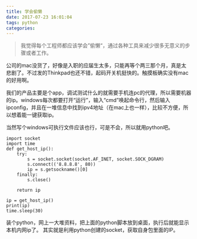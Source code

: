 ```yaml
---
title: 学会偷懒
date: 2017-07-23 16:01:04
tags: python
categories:
---
```


>我觉得每个工程师都应该学会”偷懒“，通过各种工具来减少很多无意义的步骤或者工作。
<!-- more -->

公司的mac没货了，好像是入职的应届生太多，只能再等个两三那个月，真是太悲剧了。不过发的Thinkpad也还不错，起码开关机挺快的。触摸板确实没有mac的好用啊。

我们的产品主要是个app，调试测试什么的就需要手机连pc的代理，所以需要机器的ip。windows每次都要打开“运行”，输入“cmd”唤起命令行，然后输入ipconfig，并且在一堆信息中找到ipv4地址（在mac上也一样），比较不方便，所以想着能一键获取ip。

当然写个windows可执行文件应该也行，可是不会，所以就用python吧。

```
import socket
import time
def get_host_ip():
    try:
        s = socket.socket(socket.AF_INET, socket.SOCK_DGRAM)
        s.connect(('8.8.8.8', 80))
        ip = s.getsockname()[0]
    finally:
        s.close()

    return ip

ip = get_host_ip()
print(ip)
time.sleep(30)
```
装个python，网上一大堆资料，把上面的python脚本放到桌面，执行后就能显示本机内网ip了。
其实就是利用python创建的socket，获取自身包里面的IP。

